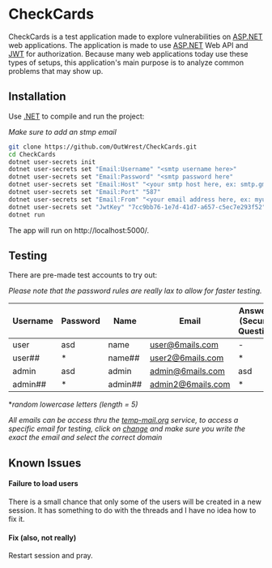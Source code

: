 # CheckCards

CheckCards is a test application made to explore vulnerabilities on [ASP.NET](https://dotnet.microsoft.com/apps/aspnet) web applications. The application is made to use [ASP.NET](https://dotnet.microsoft.com/apps/aspnet) Web API and [JWT](https://jwt.io/) for authorization. Because many web applications today use these types of setups, this application's main purpose is to analyze common problems that may show up. 

## Installation 

Use [.NET](https://dotnet.microsoft.com/download) to compile and run the project:

*Make sure to add an stmp email*

```bash
git clone https://github.com/OutWrest/CheckCards.git
cd CheckCards
dotnet user-secrets init
dotnet user-secrets set "Email:Username" "<smtp username here>"
dotnet user-secrets set "Email:Password" "<smtp password here"
dotnet user-secrets set "Email:Host" "<your smtp host here, ex: smtp.gmail.com"
dotnet user-secrets set "Email:Port" "587"
dotnet user-secrets set "Email:From" "<your email address here, ex: myusername@gmail.com"
dotnet user-secrets set "JwtKey" "7cc9bb76-1e7d-41d7-a657-c5ec7e293f52"
dotnet run
```

The app will run on http://localhost:5000/.

## Testing

There are pre-made test accounts to try out:

*Please note that the password rules are really lax to allow for faster testing.*

| Username | Password | Name    | Email             | Answer 1 (Security Question) | Answer 2 (Security Question) |
|----------|----------|---------|-------------------|------------------------------|------------------------------|
| user     | asd      | name    | user@6mails.com   | -                            | -                            |
| user##   | *        | name##  | user2@6mails.com  | *                            | *                            |
| admin    | asd      | admin   | admin@6mails.com  | asd                          | asd                          |
| admin##  | *        | admin## | admin2@6mails.com | *                            | *                            |

**random lowercase letters (length = 5)*

*All emails can be access thru the [temp-mail.org](https://temp-mail.org/en) service, to access a specific email for testing, click on [change](https://temp-mail.org/en/change) and make sure you write the exact the email and select the correct domain*

## Known Issues

#### Failure to load users

There is a small chance that only some of the users will be created in a new session. It has something to do with the threads and I have no idea how to fix it.

#### Fix (also, not really)

Restart session and pray.
